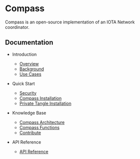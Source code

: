 # Compass
Compass is an open-source implementation of an IOTA Network coordinator.

## Documentation
- Introduction

    - [Overview](introduction/overview.md)
    - [Background](introduction/background.md)
    - [Use Cases](introduction/usecases.md)

- Quick Start

    - [Security](quick-start/security.md)
    - [Compass Installation](quick-start/Installation.md)
    - [Private Tangle Installation](quick-start/PrivateTangleInstallation.md)
  
- Knowledge Base
    - [Compass Architecture](knowledge-base/compass-architecture.md)
    - [Compass Functions](knowledge-base/compass-functions.md)
    - [Contribute](knowledge-base/contribute.md)

- API Reference 
    
    - [API Reference](api-reference/reference.md)